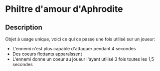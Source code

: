 # Philtre d'amour d'Aphrodite

## Description

Objet à usage unique, voici ce qui ce passe une fois utilisé sur un joueur:
- L'ennemi n'est plus capable d'attaquer pendant 4 secondes
- Des coeurs flottants apparaîssent
- L'ennemi donne un coeur au joueur l'ayant utilisé 3 fois toutes les 1,5 secondes
